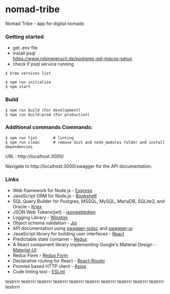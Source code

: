 # nomad-tribe
Nomad Tribe  - app for digital nomads

### Getting started
- get .env file  
-  install psql  
https://www.robinwieruch.de/postgres-sql-macos-setup  
-  check if psql service running
```
$ brew services list
```

 ```
 $ npm run initialize
 $ npm start
```

### Build 
 ```
 $ npm run build (For development)
 $ npm run build:prod (For production)
```

### Additional commands Commands:
 
  ```
  $ npm run lint       # linting
  $ npm run clean      # remove dist and node_modules folder and install dependencies
 ```


URL : http://localhost:3000/

Navigate to http://localhost:3000/swagger for the API documentation.

### Links
- Web framework for Node.js - [Express](http://expressjs.com/)
- JavaScript ORM  for Node.js - [Bookshelf](http://bookshelfjs.org/)
- SQL Query Builder for Postgres, MSSQL, MySQL, MariaDB, SQLite3, and Oracle - [Knex](http://knexjs.org/)
- JSON Web Tokens(jwt) - [jsonwebtoken](https://www.npmjs.com/package/jsonwebtoken)
- Logging Library - [Winston](https://www.npmjs.com/package/winston)
- Object schema validation  - [Joi](https://www.npmjs.com/package/joi)
- API documentation using [swagger-jsdoc](https://www.npmjs.com/package/swagger-jsdoc) and [swagger-ui](https://www.npmjs.com/package/swagger-ui)
- JavaScript library for building user interfaces - [React](https://facebook.github.io/react/)
- Predictable state container - [Redux](http://redux.js.org/)
- A React component library implementing Google's Material Design - [Material-UI](https://material-ui-1dab0.firebaseapp.com/)
- Redux Form - [Redux Form](http://redux-form.com/8.1.0/)
- Declarative routing for React - [React-Router](https://reacttraining.com/react-router/)
- Promise based HTTP client - [Axios](https://github.com/mzabriskie/axios)
- Code linting tool - [ESLint](http://eslint.org/)

testrrrr
testrrrr
testrrrr
testrrrr
testrrrr
testrrrr
testrrrr
testrrrr
testrrrr
testrrrr
testrrrr